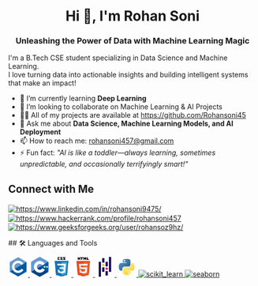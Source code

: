 <!-- Centered Heading -->
<h1 align="center">Hi 👋, I'm Rohan Soni</h1>

<!-- Add a centered tagline -->
<h3 align="center">Unleashing the Power of Data with Machine Learning Magic</h3>

I'm a B.Tech CSE student specializing in Data Science and Machine Learning.  
I love turning data into actionable insights and building intelligent systems that make an impact!

- 🌱 I’m currently learning **Deep Learning**
- 👯 I’m looking to collaborate on Machine Learning & AI Projects
- 👨‍💻 All of my projects are available at https://github.com/Rohansoni45
- 💬 Ask me about **Data Science, Machine Learning Models, and AI Deployment**
- 📫 How to reach me: rohansoni457@gmail.com
- ⚡ Fun fact: *"AI is like a toddler—always learning, sometimes unpredictable, and occasionally terrifyingly smart!"*

## Connect with Me

<a href="https://linkedin.com/in/https://www.linkedin.com/in/rohansoni9475/" target="blank"><img align="center" src="https://raw.githubusercontent.com/rahuldkjain/github-profile-readme-generator/master/src/images/icons/Social/linked-in-alt.svg" alt="https://www.linkedin.com/in/rohansoni9475/" height="30" width="40" /></a>
<a href="https://www.hackerrank.com/https://www.hackerrank.com/profile/rohansoni457" target="blank"><img align="center" src="https://raw.githubusercontent.com/rahuldkjain/github-profile-readme-generator/master/src/images/icons/Social/hackerrank.svg" alt="https://www.hackerrank.com/profile/rohansoni457" height="30" width="40" /></a>
<a href="https://auth.geeksforgeeks.org/user/https://www.geeksforgeeks.org/user/rohansoz9hz/" target="blank"><img align="center" src="https://raw.githubusercontent.com/rahuldkjain/github-profile-readme-generator/master/src/images/icons/Social/geeks-for-geeks.svg" alt="https://www.geeksforgeeks.org/user/rohansoz9hz/" height="30" width="40" /></a>
</p>
## 🛠 Languages and Tools

<p align="left"> <a href="https://www.cprogramming.com/" target="_blank" rel="noreferrer"> <img src="https://raw.githubusercontent.com/devicons/devicon/master/icons/c/c-original.svg" alt="c" width="40" height="40"/> </a> <a href="https://www.w3schools.com/cpp/" target="_blank" rel="noreferrer"> <img src="https://raw.githubusercontent.com/devicons/devicon/master/icons/cplusplus/cplusplus-original.svg" alt="cplusplus" width="40" height="40"/> </a> <a href="https://www.w3schools.com/css/" target="_blank" rel="noreferrer"> <img src="https://raw.githubusercontent.com/devicons/devicon/master/icons/css3/css3-original-wordmark.svg" alt="css3" width="40" height="40"/> </a> <a href="https://www.w3.org/html/" target="_blank" rel="noreferrer"> <img src="https://raw.githubusercontent.com/devicons/devicon/master/icons/html5/html5-original-wordmark.svg" alt="html5" width="40" height="40"/> </a> <a href="https://pandas.pydata.org/" target="_blank" rel="noreferrer"> <img src="https://raw.githubusercontent.com/devicons/devicon/2ae2a900d2f041da66e950e4d48052658d850630/icons/pandas/pandas-original.svg" alt="pandas" width="40" height="40"/> </a> <a href="https://www.python.org" target="_blank" rel="noreferrer"> <img src="https://raw.githubusercontent.com/devicons/devicon/master/icons/python/python-original.svg" alt="python" width="40" height="40"/> </a> <a href="https://scikit-learn.org/" target="_blank" rel="noreferrer"> <img src="https://upload.wikimedia.org/wikipedia/commons/0/05/Scikit_learn_logo_small.svg" alt="scikit_learn" width="40" height="40"/> </a> <a href="https://seaborn.pydata.org/" target="_blank" rel="noreferrer"> <img src="https://seaborn.pydata.org/_images/logo-mark-lightbg.svg" alt="seaborn" width="40" height="40"/> </a> </p>
